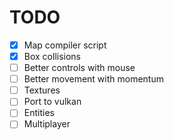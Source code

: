 # TODO
- [x] Map compiler script
- [x] Box collisions
- [ ] Better controls with mouse
- [ ] Better movement with momentum
- [ ] Textures
- [ ] Port to vulkan
- [ ] Entities
- [ ] Multiplayer
